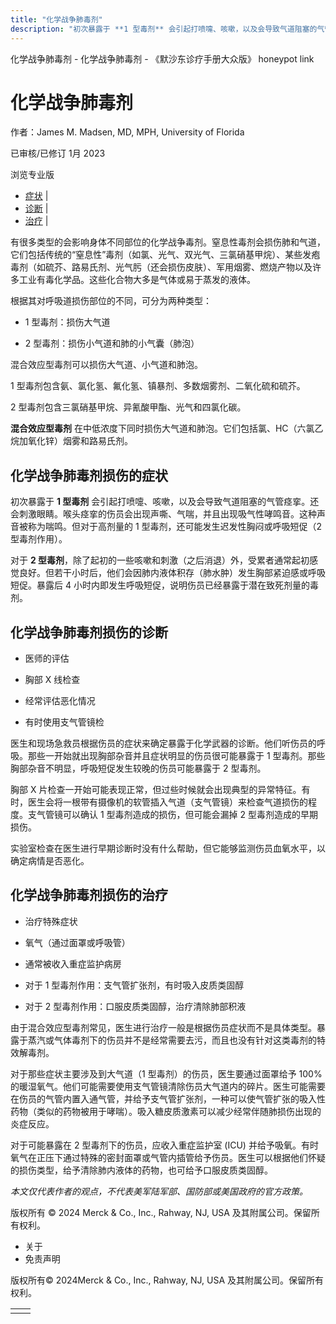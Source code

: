 ```yaml
---
title: "化学战争肺毒剂"
description: "初次暴露于 **1 型毒剂** 会引起打喷嚏、咳嗽，以及会导致气道阻塞的气管痉挛。还会刺激眼睛。喉头痉挛的伤员会出现声嘶、气喘，并且出现吸气性哮鸣音。这种声音被称为喘鸣。但对于高剂量的 1 型毒剂，还可能发生迟发性胸闷或呼吸短促（2 型毒剂作用）。"
---
```


﻿化学战争肺毒剂 \- 化学战争肺毒剂 \- 《默沙东诊疗手册大众版》 honeypot link

# 化学战争肺毒剂

作者：James M. Madsen, MD, MPH, University of Florida

已审核/已修订 1月 2023

浏览专业版

- [症状](#症状_v43459830_zh) \|
- [诊断](#诊断_v43459834_zh) \|
- [治疗](#治疗_v43459848_zh) \|

有很多类型的会影响身体不同部位的化学战争毒剂。窒息性毒剂会损伤肺和气道，它们包括传统的“窒息性”毒剂（如氯、光气、双光气、三氯硝基甲烷）、某些发疱毒剂（如硫芥、路易氏剂、光气肟（还会损伤皮肤）、军用烟雾、燃烧产物以及许多工业有毒化学品。这些化合物大多是气体或易于蒸发的液体。

根据其对呼吸道损伤部位的不同，可分为两种类型：

- 1 型毒剂：损伤大气道

- 2 型毒剂：损伤小气道和肺的小气囊（肺泡）


混合效应型毒剂可以损伤大气道、小气道和肺泡。

1 型毒剂包含氨、氯化氢、氟化氢、镇暴剂、多数烟雾剂、二氧化硫和硫芥。

2 型毒剂包含三氯硝基甲烷、异氰酸甲酯、光气和四氯化碳。

**混合效应型毒剂** 在中低浓度下同时损伤大气道和肺泡。它们包括氯、HC（六氯乙烷加氧化锌）烟雾和路易氏剂。

## 化学战争肺毒剂损伤的症状

初次暴露于 **1 型毒剂** 会引起打喷嚏、咳嗽，以及会导致气道阻塞的气管痉挛。还会刺激眼睛。喉头痉挛的伤员会出现声嘶、气喘，并且出现吸气性哮鸣音。这种声音被称为喘鸣。但对于高剂量的 1 型毒剂，还可能发生迟发性胸闷或呼吸短促（2 型毒剂作用）。

对于 **2 型毒剂**，除了起初的一些咳嗽和刺激（之后消退）外，受累者通常起初感觉良好。但若干小时后，他们会因肺内液体积存（肺水肿）发生胸部紧迫感或呼吸短促。暴露后 4 小时内即发生呼吸短促，说明伤员已经暴露于潜在致死剂量的毒剂。

## 化学战争肺毒剂损伤的诊断

- 医师的评估

- 胸部 X 线检查

- 经常评估恶化情况

- 有时使用支气管镜检


医生和现场急救员根据伤员的症状来确定暴露于化学武器的诊断。他们听伤员的呼吸。那些一开始就出现胸部杂音并且症状明显的伤员很可能暴露于 1 型毒剂。那些胸部杂音不明显，呼吸短促发生较晚的伤员可能暴露于 2 型毒剂。

胸部 X 片检查一开始可能表现正常，但过些时候就会出现典型的异常特征。有时，医生会将一根带有摄像机的软管插入气道（支气管镜）来检查气道损伤的程度。支气管镜可以确认 1 型毒剂造成的损伤，但可能会漏掉 2 型毒剂造成的早期损伤。

实验室检查在医生进行早期诊断时没有什么帮助，但它能够监测伤员血氧水平，以确定病情是否恶化。

## 化学战争肺毒剂损伤的治疗

- 治疗特殊症状

- 氧气（通过面罩或呼吸管）

- 通常被收入重症监护病房

- 对于 1 型毒剂作用：支气管扩张剂，有时吸入皮质类固醇

- 对于 2 型毒剂作用：口服皮质类固醇，治疗清除肺部积液


由于混合效应型毒剂常见，医生进行治疗一般是根据伤员症状而不是具体类型。暴露于蒸汽或气体毒剂下的伤员并不是经常需要去污，而且也没有针对这类毒剂的特效解毒剂。

对于那些症状主要涉及到大气道（1 型毒剂）的伤员，医生要通过面罩给予 100% 的暖湿氧气。他们可能需要使用支气管镜清除伤员大气道内的碎片。医生可能需要在伤员的气管内置入通气管，并给予支气管扩张剂，一种可以使气管扩张的吸入性药物（类似的药物被用于哮喘）。吸入糖皮质激素可以减少经常伴随肺损伤出现的炎症反应。

对于可能暴露在 2 型毒剂下的伤员，应收入重症监护室 (ICU) 并给予吸氧。有时氧气在正压下通过特殊的密封面罩或气管内插管给予伤员。医生可以根据他们怀疑的损伤类型，给予清除肺内液体的药物，也可给予口服皮质类固醇。

_本文仅代表作者的观点，不代表美军陆军部、国防部或美国政府的官方政策。_



版权所有 © 2024
Merck & Co., Inc., Rahway, NJ, USA 及其附属公司。保留所有权利。

- 关于
- 免责声明

版权所有© 2024Merck & Co., Inc., Rahway, NJ, USA 及其附属公司。保留所有权利。

|     |     |
| --- | --- |
|  |  |